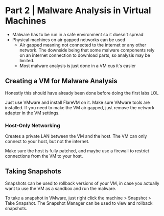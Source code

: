# Part 2 | Malware Analysis in Virtual Machines
- Malware has to be run in a safe environment so it doesn't spread
- Physical machines on air gapped networks can be used
	- Air gapped meaning not connected to the internet or any other network. The downside being that some malware components rely on an internet connection to download parts, so analysis may be limited.
	- Most malware analysis is just done in a VM cus it's easier
## Creating a VM for Malware Analysis
Honestly this should have already been done before doing the first labs LOL

Just use VMware and install FlareVM on it. Make sure VMware tools are installed. If you need to make the VM air gapped, just remove the network adapter in the VM settings.
### Host-Only Networking
Creates a private LAN between the VM and the host. The VM can only connect to your host, but not the internet.

Make sure the host is fully patched, and maybe use a firewall to restrict connections from the VM to your host.

## Taking Snapshots
Snapshots can be used to rollback versions of your VM, in case you actually want to use the VM as a sandbox and run the malware. 

To take a snapshot in VMware, just right click the machine > Snapshot > Take Snapshot. The Snapshot Manager can be used to view and rollback snapshots.